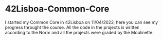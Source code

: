 # 42Lisboa-Common-Core
I started my Common Core in 42Lisboa on 11/04/2023, here you can see my progress throught the course.
All the code in the projects is written according to the Norm and all the projects were graded by the Moulinette.
